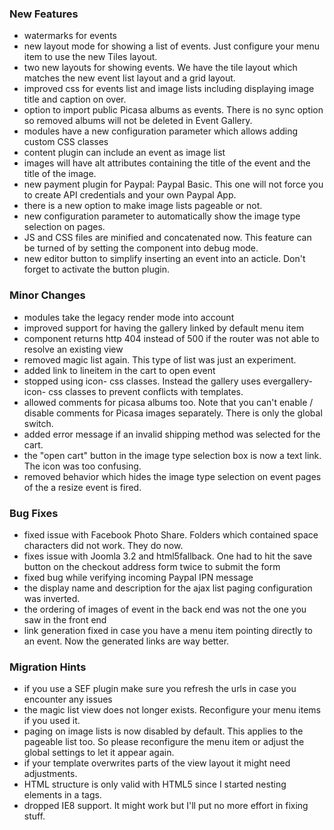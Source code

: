 ### New Features

- watermarks for events
- new layout mode for showing a list of events. Just configure your menu item to use the new Tiles layout.
- two new layouts for showing events. We have the tile layout which matches the new event list layout and a grid layout. 
- improved css for events list and image lists including displaying image title and caption on over. 
- option to import public Picasa albums as events. There is no sync option so removed albums will not be deleted in Event Gallery.
- modules have a new configuration parameter which allows adding custom CSS classes
- content plugin can include an event as image list
- images will have alt attributes containing the title of the event and the title of the image.
- new payment plugin for Paypal: Paypal Basic. This one will not force you to create API credentials and your own Paypal App.
- there is a new option to make image lists pageable or not. 
- new configuration parameter to automatically show the image type selection on pages. 
- JS and CSS files are minified and concatenated now. This feature can be turned of by setting the component into debug mode. 
- new editor button to simplify inserting an event into an acticle. Don't forget to activate the button plugin.

### Minor Changes

- modules take the legacy render mode into account
- improved support for having the gallery linked by default menu item
- component returns http 404 instead of 500 if the router was not able to resolve an existing view
- removed magic list again. This type of list was just an experiment.
- added link to lineitem in the cart to open event
- stopped using icon- css classes. Instead the gallery uses evergallery-icon- css classes to prevent conflicts with templates.
- allowed comments for picasa albums too. Note that you can't enable / disable comments for Picasa images separately. There is only the global switch.
- added error message if an invalid shipping method was selected for the cart.
- the "open cart" button in the image type selection box is now a text link. The icon was too confusing. 
- removed behavior which hides the image type selection on event pages of the a resize event is fired. 

### Bug Fixes

- fixed issue with Facebook Photo Share. Folders which contained space characters did not work. They do now.
- fixes issue with Joomla 3.2 and html5fallback. One had to hit the save button on the checkout address form twice to submit the form
- fixed bug while verifying incoming Paypal IPN message
- the display name and description for the ajax list paging configuration was inverted.
- the ordering of images of event in the back end was not the one you saw in the front end
- link generation fixed in case you have a menu item pointing directly to an event. Now the generated links are way better.

### Migration Hints

- if you use a SEF plugin make sure you refresh the urls in case you encounter any issues
- the magic list view does not longer exists. Reconfigure your menu items if you used it.
- paging on image lists is now disabled by default. This applies to the pageable list too. So please reconfigure the menu item or adjust the global settings to let it appear again.
- if your template overwrites parts of the view layout it might need adjustments.
- HTML structure is only valid with HTML5 since I started nesting elements in a tags.
- dropped IE8 support. It might work but I'll put no more effort in fixing stuff.